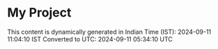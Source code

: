 # My Project

This content is dynamically generated in Indian Time (IST): 2024-09-11 11:04:10 IST
Converted to UTC: 2024-09-11 05:34:10 UTC

